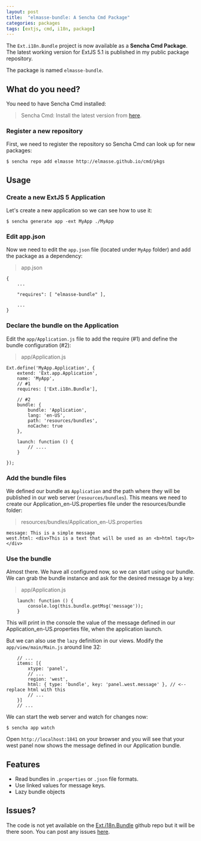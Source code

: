 ```yaml
---
layout: post
title:  "elmasse-bundle: A Sencha Cmd Package"
categories: packages
tags: [extjs, cmd, i18n, package]
---
```


The `Ext.i18n.Bundle` project is now available as a **Sencha Cmd Package**. The latest working version for ExtJS 5.1 is published in my public package repository.

The package is named `elmasse-bundle`.

## What do you need?
You need to have Sencha Cmd installed:

> Sencha Cmd: Install the latest version from [here](http://www.sencha.com/products/sencha-cmd/).

### Register a new repository
First, we need to register the repository so Sencha Cmd can look up for new packages:

```
$ sencha repo add elmasse http://elmasse.github.io/cmd/pkgs

```

## Usage

### Create a new ExtJS 5 Application
Let's create a new application so we can see how to use it:

```
$ sencha generate app -ext MyApp ./MyApp

```

### Edit app.json
Now we need to edit the `app.json` file (located under `MyApp` folder) and add the package as a dependency:

> app.json

```
{    
    ...

    "requires": [ "elmasse-bundle" ],

    ...
}
```

### Declare the bundle on the Application
Edit the `app/Application.js` file to add the require (\#1) and define the bundle configuration (\#2):

>app/Application.js

```
Ext.define('MyApp.Application', {
    extend: 'Ext.app.Application',
    name: 'MyApp',
    // #1
    requires: ['Ext.i18n.Bundle'],

    // #2
    bundle: {
        bundle: 'Application',
        lang: 'en-US',
        path: 'resources/bundles',
        noCache: true
    },

    launch: function () {
        // ....
    }

});

```

### Add the bundle files
We defined our bundle as `Application` and the path where they will be published in our web server (`resources/bundles`). This means we need to create our Application_en-US.properties file under the resources/bundle folder:

> resources/bundles/Application_en-US.properties

```
message: This is a simple message
west.html: <div>This is a text that will be used as an <b>html tag</b></div>

```

### Use the bundle 
Almost there. We have all configured now, so we can start using our bundle. We can grab the bundle instance and ask for the desired message by a key:

> app/Application.js

```
    launch: function () {
        console.log(this.bundle.getMsg('message'));
    }

```

This will print in the console the value of the message defined in our Application_en-US.properties file, when the application launch.

But we can also use the `lazy` definition in our views. Modify the `app/view/main/Main.js` around line 32:

```
    // ...
    items: [{
        xtype: 'panel',
        // ...
        region: 'west',
        html: { type: 'bundle', key: 'panel.west.message' }, // <-- replace html with this
        // ...
    }]
    // ...

```

We can start the web server and watch for changes now:

```
$ sencha app watch

```

Open `http://localhost:1841` on your browser and you will see that your west panel now shows the message defined in our Application bundle.


## Features

- Read bundles in `.properties` or `.json` file formats.
- Use linked values for message keys.
- Lazy bundle objects


## Issues? 

The code is not yet available on the [Ext.i18n.Bundle](https://github.com/elmasse/Ext.i18n.Bundle) github repo but it will be there soon. You can post any issues [here](https://github.com/elmasse/Ext.i18n.Bundle/issues).
